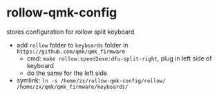 # rollow-qmk-config
stores configuration for rollow split keyboard

- add `rollow` folder to `keyboards` folder in `https://github.com/qmk/qmk_firmware`
  - cmd: `make rollow:speed2exe:dfu-split-right`, plug in left side of keyboard
  - do the same for the left side
- symlink: `ln -s /home/zx/rollow-qmk-config/rollow/ /home/zx/qmk/qmk_firmware/keyboards/`
